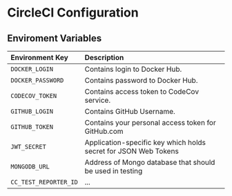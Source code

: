 # CircleCI Configuration

## Enviroment Variables

| Environment Key   | Description                                                     |
| :---------------- | :-------------------------------------------------------------- |
| `DOCKER_LOGIN`    | Contains login to Docker Hub.                                   |
| `DOCKER_PASSWORD` | Contains password to Docker Hub.                                |
| `CODECOV_TOKEN`   | Contains access token to CodeCov service.                       |
| `GITHUB_LOGIN`    | Contains GitHub Username.                                       |
| `GITHUB_TOKEN`    | Contains your personal access token for GitHub.com              |
| `JWT_SECRET`      | Application-specific key which holds secret for JSON Web Tokens |
| `MONGODB_URL` | Address of Mongo database that should be used in testing |
| `CC_TEST_REPORTER_ID`| ... |
